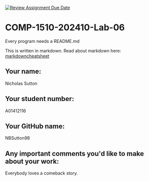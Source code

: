 [![Review Assignment Due Date](https://classroom.github.com/assets/deadline-readme-button-22041afd0340ce965d47ae6ef1cefeee28c7c493a6346c4f15d667ab976d596c.svg)](https://classroom.github.com/a/RonMG0im)
# COMP-1510-202410-Lab-06

Every program needs a README.md

This is written in markdown. Read about markdown here: [markdowncheatsheet](https://www.markdownguide.org/cheat-sheet/)

## Your name:
Nicholas Sutton 

## Your student number:
A01412116

## Your GitHub name:
NBSutton98

## Any important comments you'd like to make about your work:
Everybody loves a comeback story.
